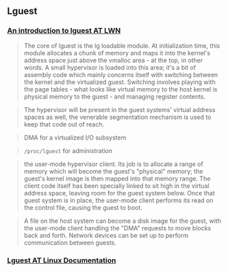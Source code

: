 ## Lguest

### [An introduction to lguest AT LWN](https://lwn.net/Articles/218766/)
> The core of lguest is the lg loadable module. At initialization time, this module allocates a chunk of memory and maps it into the kernel's address space just above the vmalloc area - at the top, in other words. A small hypervisor is loaded into this area; it's a bit of assembly code which mainly concerns itself with switching between the kernel and the virtualized guest. Switching involves playing with the page tables - what looks like virtual memory to the host kernel is physical memory to the guest - and managing register contents.

> The hypervisor will be present in the guest systems' virtual address spaces as well, the venerable segmentation mechanism is used to keep that code out of reach.

> DMA for a virtualized I/O subsystem

> `/proc/lguest` for administration

> the user-mode hypervisor client. Its job is to allocate a range of memory which will become the guest's "physical" memory; the guest's kernel image is then mapped into that memory range. The client code itself has been specially linked to sit high in the virtual address space, leaving room for the guest system below. Once that guest system is in place, the user-mode client performs its read on the control file, causing the guest to boot.

> A file on the host system can become a disk image for the guest, with the user-mode client handling the "DMA" requests to move blocks back and forth. Network devices can be set up to perform communication between guests.



### [Lguest AT Linux Documentation](http://lguest.ozlabs.org/lguest.txt)
